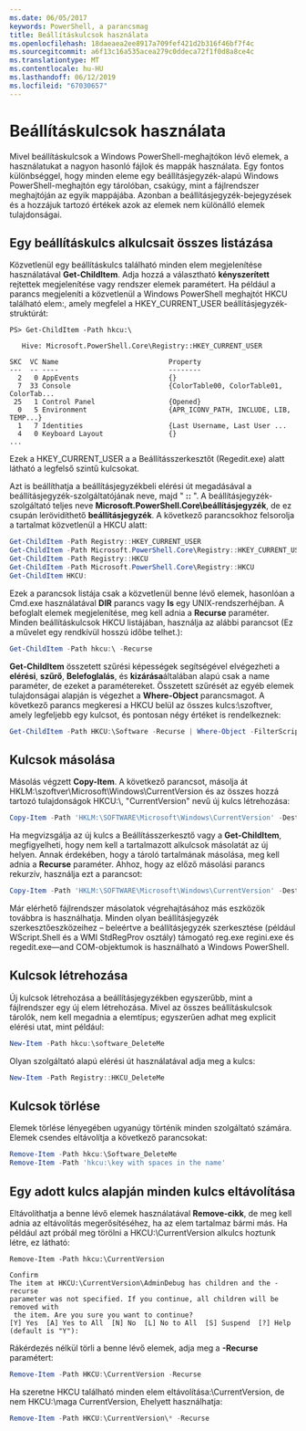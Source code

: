 ```yaml
---
ms.date: 06/05/2017
keywords: PowerShell, a parancsmag
title: Beállításkulcsok használata
ms.openlocfilehash: 18daeaea2ee8917a709fef421d2b316f46bf7f4c
ms.sourcegitcommit: a6f13c16a535acea279c0ddeca72f1f0d8a8ce4c
ms.translationtype: MT
ms.contentlocale: hu-HU
ms.lasthandoff: 06/12/2019
ms.locfileid: "67030657"
---
```

# <a name="working-with-registry-keys"></a>Beállításkulcsok használata

Mivel beállításkulcsok a Windows PowerShell-meghajtókon lévő elemek, a használatukat a nagyon hasonló fájlok és mappák használata. Egy fontos különbséggel, hogy minden eleme egy beállításjegyzék-alapú Windows PowerShell-meghajtón egy tárolóban, csakúgy, mint a fájlrendszer meghajtóján az egyik mappájába. Azonban a beállításjegyzék-bejegyzések és a hozzájuk tartozó értékek azok az elemek nem különálló elemek tulajdonságai.

## <a name="listing-all-subkeys-of-a-registry-key"></a>Egy beállításkulcs alkulcsait összes listázása

Közvetlenül egy beállításkulcs található minden elem megjelenítése használatával **Get-ChildItem**. Adja hozzá a választható **kényszerített** rejtettek megjelenítése vagy rendszer elemek paramétert. Ha például a parancs megjeleníti a közvetlenül a Windows PowerShell meghajtót HKCU található elem:, amely megfelel a HKEY_CURRENT_USER beállításjegyzék-struktúrát:

```
PS> Get-ChildItem -Path hkcu:\

   Hive: Microsoft.PowerShell.Core\Registry::HKEY_CURRENT_USER

SKC  VC Name                           Property
---  -- ----                           --------
  2   0 AppEvents                      {}
  7  33 Console                        {ColorTable00, ColorTable01, ColorTab...
 25   1 Control Panel                  {Opened}
  0   5 Environment                    {APR_ICONV_PATH, INCLUDE, LIB, TEMP...}
  1   7 Identities                     {Last Username, Last User ...
  4   0 Keyboard Layout                {}
...
```

Ezek a HKEY_CURRENT_USER a a Beállításszerkesztőt (Regedit.exe) alatt látható a legfelső szintű kulcsokat.

Azt is beállíthatja a beállításjegyzékbeli elérési út megadásával a beállításjegyzék-szolgáltatójának neve, majd " **::** ". A beállításjegyzék-szolgáltató teljes neve **Microsoft.PowerShell.Core\\beállításjegyzék**, de ez csupán lerövidíthető **beállításjegyzék**. A következő parancsokhoz felsorolja a tartalmat közvetlenül a HKCU alatt:

```powershell
Get-ChildItem -Path Registry::HKEY_CURRENT_USER
Get-ChildItem -Path Microsoft.PowerShell.Core\Registry::HKEY_CURRENT_USER
Get-ChildItem -Path Registry::HKCU
Get-ChildItem -Path Microsoft.PowerShell.Core\Registry::HKCU
Get-ChildItem HKCU:
```

Ezek a parancsok listája csak a közvetlenül benne lévő elemek, hasonlóan a Cmd.exe használatával **DIR** parancs vagy **ls** egy UNIX-rendszerhéjban. A befoglalt elemek megjelenítése, meg kell adnia a **Recurse** paraméter. Minden beállításkulcsok HKCU listájában, használja az alábbi parancsot (Ez a művelet egy rendkívül hosszú időbe telhet.):

```powershell
Get-ChildItem -Path hkcu:\ -Recurse
```

**Get-ChildItem** összetett szűrési képességek segítségével elvégezheti a **elérési**, **szűrő**, **Belefoglalás**, és **kizárása**általában alapú csak a name paraméter, de ezeket a paramétereket. Összetett szűrését az egyéb elemek tulajdonságai alapján is végezhet a **Where-Object** parancsmagot. A következő parancs megkeresi a HKCU belül az összes kulcs:\\szoftver, amely legfeljebb egy kulcsot, és pontosan négy értéket is rendelkeznek:

```powershell
Get-ChildItem -Path HKCU:\Software -Recurse | Where-Object -FilterScript {($_.SubKeyCount -le 1) -and ($_.ValueCount -eq 4) }
```

## <a name="copying-keys"></a>Kulcsok másolása

Másolás végzett **Copy-Item**. A következő parancsot, másolja át HKLM:\\szoftver\\Microsoft\\Windows\\CurrentVersion és az összes hozzá tartozó tulajdonságok HKCU:\\, "CurrentVersion" nevű új kulcs létrehozása:

```powershell
Copy-Item -Path 'HKLM:\SOFTWARE\Microsoft\Windows\CurrentVersion' -Destination hkcu:
```

Ha megvizsgálja az új kulcs a Beállításszerkesztő vagy a **Get-ChildItem**, megfigyelheti, hogy nem kell a tartalmazott alkulcsok másolatát az új helyen. Annak érdekében, hogy a tároló tartalmának másolása, meg kell adnia a **Recurse** paraméter. Ahhoz, hogy az előző másolási parancs rekurzív, használja ezt a parancsot:

```powershell
Copy-Item -Path 'HKLM:\SOFTWARE\Microsoft\Windows\CurrentVersion' -Destination hkcu: -Recurse
```

Már elérhető fájlrendszer másolatok végrehajtásához más eszközök továbbra is használhatja. Minden olyan beállításjegyzék szerkesztőeszközeihez – beleértve a beállításjegyzék szerkesztése (például WScript.Shell és a WMI StdRegProv osztály) támogató reg.exe regini.exe és regedit.exe—and COM-objektumok is használható a Windows PowerShell.

## <a name="creating-keys"></a>Kulcsok létrehozása

Új kulcsok létrehozása a beállításjegyzékben egyszerűbb, mint a fájlrendszer egy új elem létrehozása. Mivel az összes beállításkulcsok tárolók, nem kell megadnia a elemtípus; egyszerűen adhat meg explicit elérési utat, mint például:

```powershell
New-Item -Path hkcu:\software_DeleteMe
```

Olyan szolgáltató alapú elérési út használatával adja meg a kulcs:

```powershell
New-Item -Path Registry::HKCU_DeleteMe
```

## <a name="deleting-keys"></a>Kulcsok törlése

Elemek törlése lényegében ugyanúgy történik minden szolgáltató számára. Elemek csendes eltávolítja a következő parancsokat:

```powershell
Remove-Item -Path hkcu:\Software_DeleteMe
Remove-Item -Path 'hkcu:\key with spaces in the name'
```

## <a name="removing-all-keys-under-a-specific-key"></a>Egy adott kulcs alapján minden kulcs eltávolítása

Eltávolíthatja a benne lévő elemek használatával **Remove-cikk**, de meg kell adnia az eltávolítás megerősítéséhez, ha az elem tartalmaz bármi más. Ha például azt próbál meg törölni a HKCU:\\CurrentVersion alkulcs hoztunk létre, ez látható:

```
Remove-Item -Path hkcu:\CurrentVersion

Confirm
The item at HKCU:\CurrentVersion\AdminDebug has children and the -recurse
parameter was not specified. If you continue, all children will be removed with
 the item. Are you sure you want to continue?
[Y] Yes  [A] Yes to All  [N] No  [L] No to All  [S] Suspend  [?] Help
(default is "Y"):
```

Rákérdezés nélkül törli a benne lévő elemek, adja meg a **-Recurse** paramétert:

```powershell
Remove-Item -Path HKCU:\CurrentVersion -Recurse
```

Ha szeretne HKCU található minden elem eltávolítása:\\CurrentVersion, de nem HKCU:\\maga CurrentVersion, Ehelyett használhatja:

```powershell
Remove-Item -Path HKCU:\CurrentVersion\* -Recurse
```
